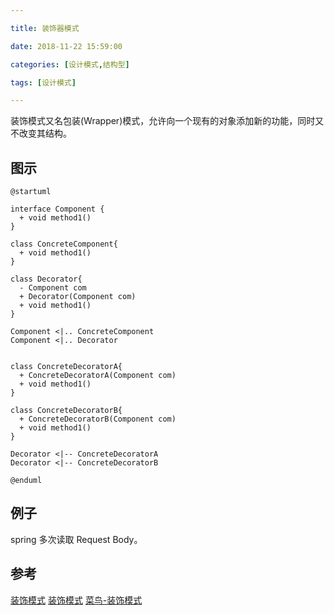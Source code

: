 ```yaml
---

title: 装饰器模式

date: 2018-11-22 15:59:00

categories: [设计模式,结构型]

tags: [设计模式]

---
```



装饰模式又名包装(Wrapper)模式，允许向一个现有的对象添加新的功能，同时又不改变其结构。


<!--more-->

## 图示

```puml
@startuml

interface Component {
  + void method1()
}

class ConcreteComponent{
  + void method1()
}

class Decorator{
  - Component com
  + Decorator(Component com)
  + void method1()
}

Component <|.. ConcreteComponent
Component <|.. Decorator


class ConcreteDecoratorA{
  + ConcreteDecoratorA(Component com)
  + void method1()
}

class ConcreteDecoratorB{
  + ConcreteDecoratorB(Component com)
  + void method1()
}

Decorator <|-- ConcreteDecoratorA
Decorator <|-- ConcreteDecoratorB

@enduml
```


## 例子
spring 多次读取 Request Body。



## 参考

[装饰模式](https://design-patterns.readthedocs.io/zh_CN/latest/structural_patterns/decorator.html)
[装饰模式](https://www.cnblogs.com/java-my-life/archive/2012/04/20/2455726.html)
[菜鸟-装饰模式](http://www.runoob.com/design-pattern/decorator-pattern.html)
